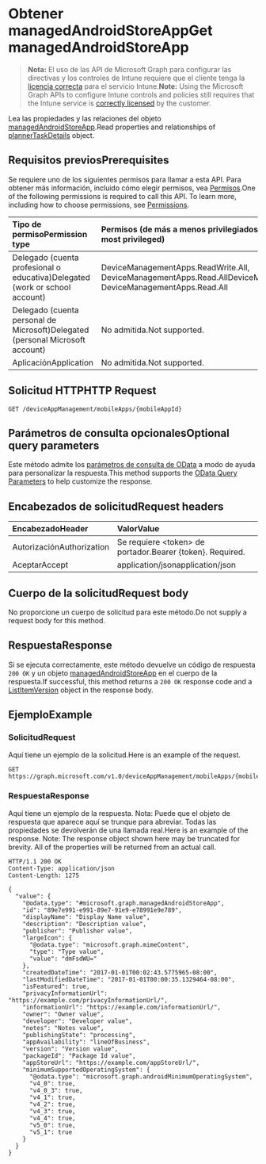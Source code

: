 # <a name="get-managedandroidstoreapp"></a><span data-ttu-id="3fd84-101">Obtener managedAndroidStoreApp</span><span class="sxs-lookup"><span data-stu-id="3fd84-101">Get managedAndroidStoreApp</span></span>

> <span data-ttu-id="3fd84-102">**Nota:** El uso de las API de Microsoft Graph para configurar las directivas y los controles de Intune requiere que el cliente tenga la [licencia correcta](https://go.microsoft.com/fwlink/?linkid=839381) para el servicio Intune.</span><span class="sxs-lookup"><span data-stu-id="3fd84-102">**Note:** Using the Microsoft Graph APIs to configure Intune controls and policies still requires that the Intune service is [correctly licensed](https://go.microsoft.com/fwlink/?linkid=839381) by the customer.</span></span>

<span data-ttu-id="3fd84-103">Lea las propiedades y las relaciones del objeto [managedAndroidStoreApp](../resources/intune_apps_managedandroidstoreapp.md).</span><span class="sxs-lookup"><span data-stu-id="3fd84-103">Read properties and relationships of [plannerTaskDetails](../resources/intune_apps_managedandroidstoreapp.md) object.</span></span>
## <a name="prerequisites"></a><span data-ttu-id="3fd84-104">Requisitos previos</span><span class="sxs-lookup"><span data-stu-id="3fd84-104">Prerequisites</span></span>
<span data-ttu-id="3fd84-p101">Se requiere uno de los siguientes permisos para llamar a esta API. Para obtener más información, incluido cómo elegir permisos, vea [Permisos](../../../concepts/permissions_reference.md).</span><span class="sxs-lookup"><span data-stu-id="3fd84-p101">One of the following permissions is required to call this API. To learn more, including how to choose permissions, see [Permissions](../../../concepts/permissions_reference.md).</span></span>

|<span data-ttu-id="3fd84-107">Tipo de permiso</span><span class="sxs-lookup"><span data-stu-id="3fd84-107">Permission type</span></span>|<span data-ttu-id="3fd84-108">Permisos (de más a menos privilegiados)</span><span class="sxs-lookup"><span data-stu-id="3fd84-108">Permissions (from least to most privileged)</span></span>|
|:---|:---|
|<span data-ttu-id="3fd84-109">Delegado (cuenta profesional o educativa)</span><span class="sxs-lookup"><span data-stu-id="3fd84-109">Delegated (work or school account)</span></span>|<span data-ttu-id="3fd84-110">DeviceManagementApps.ReadWrite.All, DeviceManagementApps.Read.All</span><span class="sxs-lookup"><span data-stu-id="3fd84-110">DeviceManagementApps.ReadWrite.All, DeviceManagementApps.Read.All</span></span>|
|<span data-ttu-id="3fd84-111">Delegado (cuenta personal de Microsoft)</span><span class="sxs-lookup"><span data-stu-id="3fd84-111">Delegated (personal Microsoft account)</span></span>|<span data-ttu-id="3fd84-112">No admitida.</span><span class="sxs-lookup"><span data-stu-id="3fd84-112">Not supported.</span></span>|
|<span data-ttu-id="3fd84-113">Aplicación</span><span class="sxs-lookup"><span data-stu-id="3fd84-113">Application</span></span>|<span data-ttu-id="3fd84-114">No admitida.</span><span class="sxs-lookup"><span data-stu-id="3fd84-114">Not supported.</span></span>|

## <a name="http-request"></a><span data-ttu-id="3fd84-115">Solicitud HTTP</span><span class="sxs-lookup"><span data-stu-id="3fd84-115">HTTP Request</span></span>
<!-- {
  "blockType": "ignored"
}
-->
``` http
GET /deviceAppManagement/mobileApps/{mobileAppId}
```

## <a name="optional-query-parameters"></a><span data-ttu-id="3fd84-116">Parámetros de consulta opcionales</span><span class="sxs-lookup"><span data-stu-id="3fd84-116">Optional query parameters</span></span>
<span data-ttu-id="3fd84-117">Este método admite los [parámetros de consulta de OData](https://developer.microsoft.com/es-ES/graph/docs/overview/query_parameters) a modo de ayuda para personalizar la respuesta.</span><span class="sxs-lookup"><span data-stu-id="3fd84-117">This method supports the [OData Query Parameters](https://developer.microsoft.com/es-ES/graph/docs/overview/query_parameters) to help customize the response.</span></span>
## <a name="request-headers"></a><span data-ttu-id="3fd84-118">Encabezados de solicitud</span><span class="sxs-lookup"><span data-stu-id="3fd84-118">Request headers</span></span>
|<span data-ttu-id="3fd84-119">Encabezado</span><span class="sxs-lookup"><span data-stu-id="3fd84-119">Header</span></span>|<span data-ttu-id="3fd84-120">Valor</span><span class="sxs-lookup"><span data-stu-id="3fd84-120">Value</span></span>|
|:---|:---|
|<span data-ttu-id="3fd84-121">Autorización</span><span class="sxs-lookup"><span data-stu-id="3fd84-121">Authorization</span></span>|<span data-ttu-id="3fd84-122">Se requiere &lt;token&gt; de portador.</span><span class="sxs-lookup"><span data-stu-id="3fd84-122">Bearer {token}. Required.</span></span>|
|<span data-ttu-id="3fd84-123">Aceptar</span><span class="sxs-lookup"><span data-stu-id="3fd84-123">Accept</span></span>|<span data-ttu-id="3fd84-124">application/json</span><span class="sxs-lookup"><span data-stu-id="3fd84-124">application/json</span></span>|

## <a name="request-body"></a><span data-ttu-id="3fd84-125">Cuerpo de la solicitud</span><span class="sxs-lookup"><span data-stu-id="3fd84-125">Request body</span></span>
<span data-ttu-id="3fd84-126">No proporcione un cuerpo de solicitud para este método.</span><span class="sxs-lookup"><span data-stu-id="3fd84-126">Do not supply a request body for this method.</span></span>

## <a name="response"></a><span data-ttu-id="3fd84-127">Respuesta</span><span class="sxs-lookup"><span data-stu-id="3fd84-127">Response</span></span>
<span data-ttu-id="3fd84-128">Si se ejecuta correctamente, este método devuelve un código de respuesta `200 OK` y un objeto [managedAndroidStoreApp](../resources/intune_apps_managedandroidstoreapp.md) en el cuerpo de la respuesta.</span><span class="sxs-lookup"><span data-stu-id="3fd84-128">If successful, this method returns a `200 OK` response code and a [ListItemVersion](../resources/intune_apps_managedandroidstoreapp.md) object in the response body.</span></span>

## <a name="example"></a><span data-ttu-id="3fd84-129">Ejemplo</span><span class="sxs-lookup"><span data-stu-id="3fd84-129">Example</span></span>
### <a name="request"></a><span data-ttu-id="3fd84-130">Solicitud</span><span class="sxs-lookup"><span data-stu-id="3fd84-130">Request</span></span>
<span data-ttu-id="3fd84-131">Aquí tiene un ejemplo de la solicitud.</span><span class="sxs-lookup"><span data-stu-id="3fd84-131">Here is an example of the request.</span></span>
``` http
GET https://graph.microsoft.com/v1.0/deviceAppManagement/mobileApps/{mobileAppId}
```

### <a name="response"></a><span data-ttu-id="3fd84-132">Respuesta</span><span class="sxs-lookup"><span data-stu-id="3fd84-132">Response</span></span>
<span data-ttu-id="3fd84-p102">Aquí tiene un ejemplo de la respuesta. Nota: Puede que el objeto de respuesta que aparece aquí se trunque para abreviar. Todas las propiedades se devolverán de una llamada real.</span><span class="sxs-lookup"><span data-stu-id="3fd84-p102">Here is an example of the response. Note: The response object shown here may be truncated for brevity. All of the properties will be returned from an actual call.</span></span>
``` http
HTTP/1.1 200 OK
Content-Type: application/json
Content-Length: 1275

{
  "value": {
    "@odata.type": "#microsoft.graph.managedAndroidStoreApp",
    "id": "89e7e991-e991-89e7-91e9-e78991e9e789",
    "displayName": "Display Name value",
    "description": "Description value",
    "publisher": "Publisher value",
    "largeIcon": {
      "@odata.type": "microsoft.graph.mimeContent",
      "type": "Type value",
      "value": "dmFsdWU="
    },
    "createdDateTime": "2017-01-01T00:02:43.5775965-08:00",
    "lastModifiedDateTime": "2017-01-01T00:00:35.1329464-08:00",
    "isFeatured": true,
    "privacyInformationUrl": "https://example.com/privacyInformationUrl/",
    "informationUrl": "https://example.com/informationUrl/",
    "owner": "Owner value",
    "developer": "Developer value",
    "notes": "Notes value",
    "publishingState": "processing",
    "appAvailability": "lineOfBusiness",
    "version": "Version value",
    "packageId": "Package Id value",
    "appStoreUrl": "https://example.com/appStoreUrl/",
    "minimumSupportedOperatingSystem": {
      "@odata.type": "microsoft.graph.androidMinimumOperatingSystem",
      "v4_0": true,
      "v4_0_3": true,
      "v4_1": true,
      "v4_2": true,
      "v4_3": true,
      "v4_4": true,
      "v5_0": true,
      "v5_1": true
    }
  }
}
```



